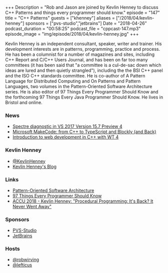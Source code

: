+++
Description = "Rob and Jason are joined by Kevlin Henney to discuss C++ Patterns and things every programmer should know."
episode = "147"
title = "C++ Patterns"
guests = ["khenney"]
aliases = ["/2018/04/kevlin-henney"]
sponsors = ["pvs-studio","jetbrains"]
Date = "2018-04-26"
podcast_duration = "00:58:25"
podcast_file = "cppcast-147.mp3"
episode_image = "img/episode/2018/04/kevlin-henney.jpg"
+++

Kevlin Henney is an independent consultant, speaker, writer and trainer. His development interests are in patterns, programming, practice and process. He has been a columnist for a number of magazines and sites, including C++ Report and C/C++ Users Journal, and has been on far too many committees (it has been said that "a committee is a cul-de-sac down which ideas are lured and then quietly strangled"), including the the BSI C++ panel and the ISO C++ standards committee. He is co-author of A Pattern Language for Distributed Computing and On Patterns and Pattern Languages, two volumes in the Pattern-Oriented Software Architecture series. He is also editor of 97 Things Every Programmer Should Know and the forthcoming 97 Things Every Java Programmer Should Know. He lives in Bristol and online.

### News ###

 - [Spectre diagnostic in VS 2017 Version 15.7 Preview 4](https://blogs.msdn.microsoft.com/vcblog/2018/04/20/spectre-diagnostic-in-visual-studio-2017-version-15-7-preview-4/)
 - [Microsoft MakeCode: from C++ to TypeScript and Blockly (and Back)](https://www.youtube.com/watch?v=tGhhV2kfJ-w)
 - [Introduction to web development in C++ with WT 4](https://fosdem.org/2018/schedule/event/web_development_in_c/)
 
### Kevlin Henney ###

 - [@KevlinHenney](https://twitter.com/KevlinHenney)
 - [Kevlin Henney's Blog](https://medium.com/@kevlinhenney)

### Links ###

 - [Pattern-Oriented Software Architecture](https://amzn.to/2KjlqEK)
 - [97 Things Every Programmer Should Know](https://amzn.to/2I4WWOY)
 - [ACCU 2018 - Kevlin Henney: "Procedural Programming: It's Back? It Never Went Away"](https://www.youtube.com/watch?v=mrY6xrWp3Gs)

### Sponsors ###

- [PVS-Studio](https://www.viva64.com/pvs-studio)
- [JetBrains](https://www.jetbrains.com/cpp/?utm_source=cppcast&utm_medium=podcast&utm_content=cppcast-podcast&utm_campaign=cpp)

### Hosts ###

- [@robwirving](https://twitter.com/robwirving)
- [@lefticus](https://twitter.com/lefticus)

